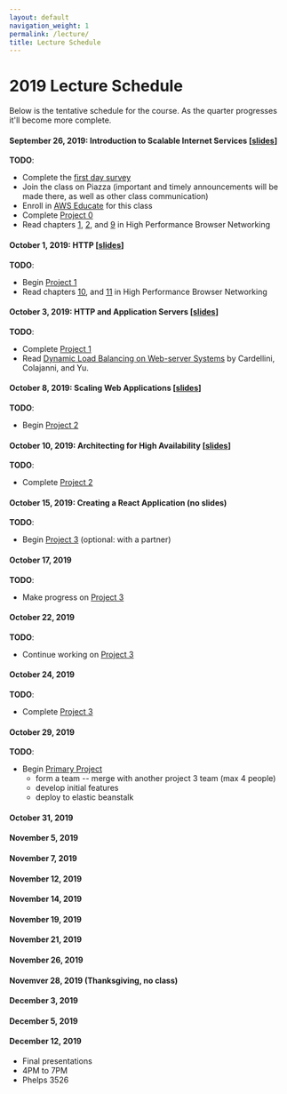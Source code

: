 ```yaml
---
layout: default
navigation_weight: 1
permalink: /lecture/
title: Lecture Schedule
---
```


# 2019 Lecture Schedule

Below is the tentative schedule for the course. As the quarter progresses it'll become more complete.

#### September 26, 2019: Introduction to Scalable Internet Services [[slides](/slides/2019/01_course_introduction/)]

**TODO**:

- Complete the [first day survey](https://forms.gle/eFxNuZ2y3VXnKoWb8)
- Join the class on Piazza (important and timely announcements will be made
  there, as well as other class communication)
- Enroll in [AWS
  Educate](https://www.awseducate.com/Registration?apptype=student&courseview=true#INFO-Student)
  for this class
- Complete [Project 0](/project0/)
- Read chapters [1](https://hpbn.co/primer-on-latency-and-bandwidth/),
  [2](https://hpbn.co/building-blocks-of-tcp/), and
  [9](https://hpbn.co/brief-history-of-http/) in High Performance Browser
  Networking

#### October 1, 2019: HTTP [[slides](/slides/2019/02_http/)]

**TODO**:

- Begin [Project 1](/project1/)
- Read chapters [10](https://hpbn.co/primer-on-web-performance/), and
  [11](https://hpbn.co/http1x/) in High Performance Browser Networking

#### October 3, 2019: HTTP and Application Servers [[slides](/slides/2019/03_http_and_application_servers/)]

**TODO**:

- Complete [Project 1](/project1/)
- Read [Dynamic Load Balancing on Web-server
  Systems](http://www.ics.uci.edu/~cs230/reading/DLB.pdf) by Cardellini,
  Colajanni, and Yu.

#### October 8, 2019: Scaling Web Applications [[slides](/slides/2019/04_scaling_web_applications/)]

**TODO**:

- Begin [Project 2](/project2/)

#### October 10, 2019: Architecting for High Availability [[slides](/slides/2019/05_high_availability/)]

**TODO**:

- Complete [Project 2](/project2/)

#### October 15, 2019: Creating a React Application (no slides)

**TODO**:

- Begin [Project 3](project3) (optional: with a partner)

#### October 17, 2019

**TODO**:

- Make progress on [Project 3](/project3/)

#### October 22, 2019

**TODO**:

- Continue working on [Project 3](/project3/)

#### October 24, 2019

**TODO**:

- Complete [Project 3](/project3/)

#### October 29, 2019

**TODO**:

- Begin [Primary Project](/project/)
  - form a team -- merge with another project 3 team (max 4 people)
  - develop initial features
  - deploy to elastic beanstalk

#### October 31, 2019

#### November 5, 2019

#### November 7, 2019

#### November 12, 2019

#### November 14, 2019

#### November 19, 2019

#### November 21, 2019

#### November 26, 2019

#### Novemver 28, 2019 (Thanksgiving, no class)

#### December 3, 2019

#### December 5, 2019

#### December 12, 2019

- Final presentations
- 4PM to 7PM
- Phelps 3526
